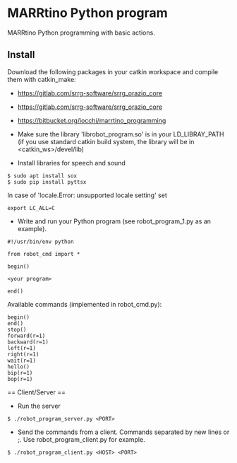 # MARRtino Python program #

MARRtino Python programming with basic actions.

## Install ##

Download the following packages in your catkin workspace and compile them with catkin_make:

* https://gitlab.com/srrg-software/srrg_orazio_core
* https://gitlab.com/srrg-software/srrg_orazio_core
* https://bitbucket.org/iocchi/marrtino_programming


* Make sure the library 'librobot_program.so' is in your LD_LIBRAY_PATH
(if you use standard catkin build system, the library will be in <catkin_ws>/devel/lib)

* Install libraries for speech and sound
```
$ sudo apt install sox
$ sudo pip install pyttsx
```
In case of 'locale.Error: unsupported locale setting' set 
```
export LC_ALL=C
```



* Write and run your Python program (see robot_program_1.py as an example).

```
#!/usr/bin/env python

from robot_cmd import *

begin()

<your program>

end()
```


Available commands (implemented in robot_cmd.py):

```
begin()
end()
stop()
forward(r=1)
backward(r=1)
left(r=1)
right(r=1)
wait(r=1)
hello()
bip(r=1)
bop(r=1)
```

== Client/Server ==

* Run the server

```
$ ./robot_program_server.py <PORT>
```

* Send the commands from a client. Commands separated by new lines or ;.
Use robot_program_client.py for example.
```
$ ./robot_program_client.py <HOST> <PORT>
```



